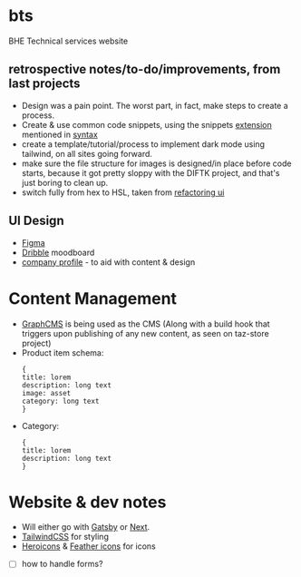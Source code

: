 # bts
BHE Technical services website 

## retrospective notes/to-do/improvements, from last projects
- Design was a pain point. The worst part, in fact, make steps to create a process.
- Create & use common code snippets, using the snippets [extension](https://marketplace.visualstudio.com/items?itemName=inu1255.easy-snippet) mentioned in [syntax](https://syntax.fm/show/278/potluck-mdx-portfolio-projects-code-commenting-css-properties-reusable-components-more)
- create a template/tutorial/process to implement dark mode using tailwind, on all sites going forward.
- make sure the file structure for images is designed/in place before code starts, because it got pretty sloppy with the DIFTK project, and that's just boring to clean up.
- switch fully from hex to HSL, taken from [refactoring ui](https://refactoringui.com/book/table-of-contents/)

## UI Design
- [Figma](https://www.figma.com/file/zckbFc5ZmqzWE3yukOpiZ8/BTS?node-id=0%3A1)
- [Dribble](https://dribbble.com/txndai/collections/3274955-BTS-KBM-project?utm_source=Clipboard_clipboard_collection&utm_campaign=txndai&utm_content=BTS%20-%20KBM%20project&utm_medium=Social_Share) moodboard
- [company profile](https://docs.google.com/document/d/1W3t3HTfBr-f2DHcSuVpZECLi1JxTzrXWWJ-uS9wB_x0/edit) - to aid with content & design


# Content Management
- [GraphCMS](https://app.graphcms.com/) is being used as the CMS (Along with a build hook that triggers upon publishing of any new content, as seen on taz-store project)
- Product item schema: <br>
  ``` 
  {
  title: lorem
  description: long text
  image: asset
  category: long text
  } 
  ```
- Category: <br>
  ``` 
  {
  title: lorem
  description: long text
  } 
  ```

# Website & dev notes
- Will either go with [Gatsby](https://github.com/oddstronaut/gatsby-starter-tailwind) or [Next](https://github.com/oddstronaut/next-starter-tailwind).
- [TailwindCSS](http://tailwindcss.com/) for styling 
- [Heroicons](https://heroicons.dev/) & [Feather icons](https://feathericons.com/) for icons
- [ ] how to handle forms? 


